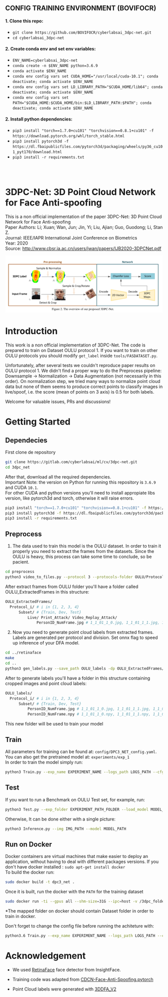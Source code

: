 ## CONFIG TRAINING ENVIRONMENT (BOVIFOCR)

#### 1. Clone this repo:
- `git clone https://github.com/BOVIFOCR/cyberlabsai_3dpc-net.git`
- `cd cyberlabsai_3dpc-net` 

#### 2. Create conda env and set env variables:
- `ENV_NAME=cyberlabsai_3dpc-net`
- `conda create -n $ENV_NAME python=3.6.9`
- `conda activate $ENV_NAME`
- `conda env config vars set CUDA_HOME="/usr/local/cuda-10.1"; conda deactivate; conda activate $ENV_NAME`
- `conda env config vars set LD_LIBRARY_PATH="$CUDA_HOME/lib64"; conda deactivate; conda activate $ENV_NAME`
- `conda env config vars set PATH="$CUDA_HOME:$CUDA_HOME/bin:$LD_LIBRARY_PATH:$PATH"; conda deactivate; conda activate $ENV_NAME`

#### 2. Install python dependencies:
- `pip3 install "torch==1.7.0+cu101" "torchvision==0.8.1+cu101" -f https://download.pytorch.org/whl/torch_stable.html`
- `pip3 install pytorch3d -f https://dl.fbaipublicfiles.com/pytorch3d/packaging/wheels/py36_cu101_pyt170/download.html`
- `pip3 install -r requirements.txt`

</br></br>

# 3DPC-Net: 3D Point Cloud Network for Face Anti-spoofing
This is a non official implementation of the paper 3DPC-Net: 3D Point Cloud Network for Face Anti-spoofing <br>
Paper Authors: Li; Xuan; Wan, Jun; Jin, Yi; Liu, Ajian; Guo, Guodong; Li, Stan Z. <br>
Journal: IEEE/IAPR International Joint Conference on Biometrics <br>
Year: 2020 <br>
Source: http://www.cbsr.ia.ac.cn/users/jwan/papers/IJB2020-3DPCNet.pdf <br>


![](Images_Readme/article_pic.png)

# Introduction

This work is a non official implementation of 3DPC-Net. The code is prepared to train on Dataset OULU protocol 1. If you want to train on other OULU protocols you should modify `get_label` inside `tools/FASDATASET.py`. <br>

Unfortunately, after several tests we couldn't reproduce paper results on OULU protocol 1. We didn't find a proper way to do the Preprocess pipeline: Downsample -> Normalization -> Data Augmentation (not necessarily in this order). On normalization step, we tried many ways to normalize point cloud data but none of them seems to produce correct points to classify images in live/spoof, i.e. the score (mean of points on 3 axis) is 0.5 for both labels.

Welcome for valuable issues, PRs and discussions!

# Getting Started
## Dependecies
First clone de repository
```bash
git clone https://gitlab.com/cyberlabsai/ml/cv/3dpc-net.git
cd 3dpc_net
```
After that, download all the required dependencies.<br>
Important Note: the version on Python for running this repository is ` 3.6.9 ` and CUDA ` 10.1 `. <br> 
For other CUDA and python versions you'll need to install appropiate libs version, like pytorch3d and torch, otherwise it will raise errors.
```bash
pip3 install "torch==1.7.0+cu101" "torchvision==0.8.1+cu101" -f https://download.pytorch.org/whl/torch_stable.html
pip3 install pytorch3d -f https://dl.fbaipublicfiles.com/pytorch3d/packaging/wheels/py36_cu101_pyt170/download.html
pip3 install -r requirements.txt
```

## Preprocess
1. The data used to train this model is the OULU dataset. In order to train it properly you need to extract the frames from the datasets. Since the OULU is heavy, this process can take some time to conclude, so be pacient. 

```bash
cd preprocess
python3 video_to_files.py --protocol 3 --protocols-folder OULU/Protocols --subset Train  --processed-folder OULU_ExtractedFrames  --train-folder OULU/Train_files
```

  After extract frames from OULU folder you'll have a folder called OULU_ExtractedFrames in this structure:

  ```bash
  OULU_ExtractedFrames/
    Protocol_i/ # i in {1, 2, 3, 4}
        Subset/ # {Train, Dev, Test}
            Live/ Print_Attack/ Video_Replay_Attack/
                PersonID_NumFrame.jpg # 1_1_01_1_0.jpg, 1_1_01_1_1.jpg, 1_1_01_1_3.jpg ...
  ```


2. Now you need to generate point cloud labels from extracted frames. Labels are generated per protocol and division. Set onnx flag to speed up inference of your DFA model.

```bash
cd ../retinaface
make
cd ..
python3 gen_labels.py --save_path OULU_labels -dp OULU_ExtractedFrames/ --protocol 3 --division 2 --subset Train --onnx
```

After to generate labels you'll have a folder in this structure containing cropped images and point cloud labels:
  ```bash
  OULU_labels/
    Protocol_i/ # i in {1, 2, 3, 4}
        Subset/ # {Train, Dev, Test}
            PersonID_NumFrame.jpg # 1_1_01_1_0.jpg, 1_1_01_1_1.jpg, 1_1_01_1_3.jpg ...
            PersonID_NumFrame.npy # 1_1_01_1_0.npy, 1_1_01_1_1.npy, 1_1_01_1_3.npy ...
  ```
This new folder will be used to train your model

## Train 
All parameters for training can be found at:  ```config/DPC3_NET_config.yaml```. <br>
You can also get the pretrained model at: ```experiments/exp_1 ```  <br>
In order to train the model simply run:     <br>
```bash
python3 Train.py --exp_name EXPERIMENT_NAME --logs_path LOGS_PATH --cfg CFG_FILE.yaml --load_model CONTINUE_TRAIN_MODEL_PATH
```

## Test
If you want to run a Benchmark on OULU Test set, for example, run:
```bash
python3 Test.py --exp_folder EXPERIMENT_PATH_FOLDER --load_model MODEL_PATH 
```
Otherwise, It can be done either with a single picture:
```bash
python3 Inference.py --img IMG_PATH --model MODEL_PATH
```
## Run on Docker
Docker containers are virtual machines that make easier to deploy an application, without having to deal with different packages versions.
If you don't have docker installed : ``` sudo apt-get install docker ```   <br>
To build the docker run: 
```bash
sudo docker build -t dpc3_net . 
```
Once it is built, run the docker with the ``` PATH ``` for the training dataset

```bash
sudo docker run -ti --gpus all --shm-size=31G --ipc=host -v /3dpc_folder*:/home --name dcp3-net dpc3_net bash  
```
*The mapped folder on docker should contain Dataset folder in order to train in docker.

Don't forget to change the config file before running the achiteture with:
```bash
python3.6 Train.py --exp_name EXPERIMENT_NAME --logs_path LOGS_PATH --cfg CFG_FILE.yaml --load_model CONTINUE_TRAIN_MODEL_PATH
```

# Acknowledgement

- We used [RetinaFace](https://github.com/deepinsight/insightface/tree/master/detection/retinaface) face detector from InsightFace.

- Training code was adapted from [CDCN-Face-Anti-Spoofing.pytorch](https://github.com/voqtuyen/CDCN-Face-Anti-Spoofing.pytorch)

- Point Cloud labels were generated with [3DDFA_V2](https://github.com/cleardusk/3DDFA_V2)
